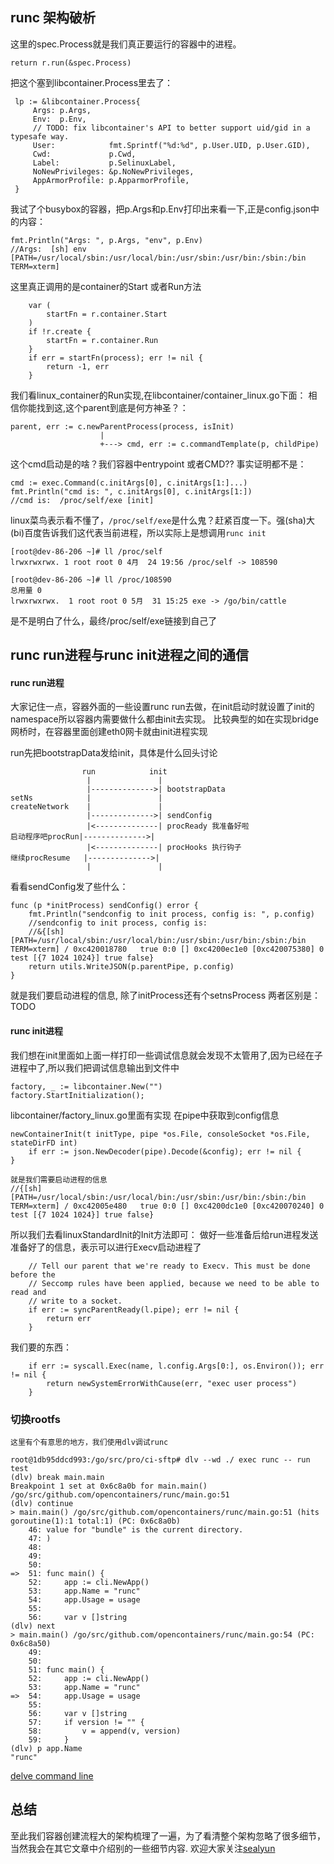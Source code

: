 ## runc 架构破析
这里的spec.Process就是我们真正要运行的容器中的进程。
```
return r.run(&spec.Process)
```
把这个塞到libcontainer.Process里去了：
```
 lp := &libcontainer.Process{
     Args: p.Args,
     Env:  p.Env,
     // TODO: fix libcontainer's API to better support uid/gid in a typesafe way.
     User:            fmt.Sprintf("%d:%d", p.User.UID, p.User.GID),
     Cwd:             p.Cwd,
     Label:           p.SelinuxLabel,
     NoNewPrivileges: &p.NoNewPrivileges,
     AppArmorProfile: p.ApparmorProfile,
 }
```
我试了个busybox的容器，把p.Args和p.Env打印出来看一下,正是config.json中的内容：
```
fmt.Println("Args: ", p.Args, "env", p.Env)
//Args:  [sh] env [PATH=/usr/local/sbin:/usr/local/bin:/usr/sbin:/usr/bin:/sbin:/bin TERM=xterm]
```

这里真正调用的是container的Start 或者Run方法
```
    var (
        startFn = r.container.Start
    )
    if !r.create {
        startFn = r.container.Run
    }
    if err = startFn(process); err != nil {
        return -1, err
    }

```
我们看linux_container的Run实现,在libcontainer/container_linux.go下面：
相信你能找到这,这个parent到底是何方神圣？：
```
parent, err := c.newParentProcess(process, isInit)
                    |
                    +---> cmd, err := c.commandTemplate(p, childPipe)
```
这个cmd启动是的啥？我们容器中entrypoint 或者CMD?? 事实证明都不是：
```
cmd := exec.Command(c.initArgs[0], c.initArgs[1:]...)
fmt.Println("cmd is: ", c.initArgs[0], c.initArgs[1:])
//cmd is:  /proc/self/exe [init]
```
linux菜鸟表示看不懂了，`/proc/self/exe`是什么鬼？赶紧百度一下。强(sha)大(bi)百度告诉我们这代表当前进程，所以实际上是想调用`runc init`
```
[root@dev-86-206 ~]# ll /proc/self
lrwxrwxrwx. 1 root root 0 4月  24 19:56 /proc/self -> 108590
```
```
[root@dev-86-206 ~]# ll /proc/108590
总用量 0
lrwxrwxrwx.  1 root root 0 5月  31 15:25 exe -> /go/bin/cattle
```
是不是明白了什么，最终/proc/self/exe链接到自己了

## runc run进程与runc init进程之间的通信
#### runc run进程
大家记住一点，容器外面的一些设置runc run去做，在init启动时就设置了init的namespace所以容器内需要做什么都由init去实现。
比较典型的如在实现bridge网桥时，在容器里面创建eth0网卡就由init进程实现

run先把bootstrapData发给init，具体是什么回头讨论
```
                run            init
                 |               |
                 |-------------->| bootstrapData
setNs            |               |
createNetwork    |               |
                 |-------------->| sendConfig
                 |<--------------| procReady 我准备好啦
启动程序吧procRun|-------------->| 
                 |<--------------| procHooks 执行钩子
继续procResume   |-------------->| 
                 |               |
```
看看sendConfig发了些什么：
```
func (p *initProcess) sendConfig() error {
    fmt.Println("sendconfig to init process, config is: ", p.config)
    //sendconfig to init process, config is:  
    //&{[sh] [PATH=/usr/local/sbin:/usr/local/bin:/usr/sbin:/usr/bin:/sbin:/bin TERM=xterm] / 0xc420018780   true 0:0 [] 0xc4200ec1e0 [0xc420075380] 0 test [{7 1024 1024}] true false}
    return utils.WriteJSON(p.parentPipe, p.config)
}
```
就是我们要启动进程的信息, 除了initProcess还有个setnsProcess 两者区别是：
TODO

#### runc init进程
我们想在init里面如上面一样打印一些调试信息就会发现不太管用了,因为已经在子进程中了,所以我们把调试信息输出到文件中
```
factory, _ := libcontainer.New("")
factory.StartInitialization(); 
```
libcontainer/factory_linux.go里面有实现
在pipe中获取到config信息
```
newContainerInit(t initType, pipe *os.File, consoleSocket *os.File, stateDirFD int) 
    if err := json.NewDecoder(pipe).Decode(&config); err != nil {
} 

就是我们需要启动进程的信息
//{[sh] [PATH=/usr/local/sbin:/usr/local/bin:/usr/sbin:/usr/bin:/sbin:/bin TERM=xterm] / 0xc42005e480   true 0:0 [] 0xc4200dc1e0 [0xc420070240] 0 test [{7 1024 1024}] true false}
```
所以我们去看linuxStandardInit的Init方法即可：
做好一些准备后给run进程发送准备好了的信息，表示可以进行Execv启动进程了
```
    // Tell our parent that we're ready to Execv. This must be done before the
    // Seccomp rules have been applied, because we need to be able to read and
    // write to a socket.
    if err := syncParentReady(l.pipe); err != nil {
        return err
    }
```
我们要的东西：
```
    if err := syscall.Exec(name, l.config.Args[0:], os.Environ()); err != nil {
        return newSystemErrorWithCause(err, "exec user process")
    }
```

### 切换rootfs
    这里有个有意思的地方，我们使用dlv调试runc
```
root@1db95ddcd993:/go/src/pro/ci-sftp# dlv --wd ./ exec runc -- run test
(dlv) break main.main
Breakpoint 1 set at 0x6c8a0b for main.main() /go/src/github.com/opencontainers/runc/main.go:51
(dlv) continue
> main.main() /go/src/github.com/opencontainers/runc/main.go:51 (hits goroutine(1):1 total:1) (PC: 0x6c8a0b)
    46: value for "bundle" is the current directory.
    47: )
    48:
    49:
    50:
=>  51: func main() {
    52:     app := cli.NewApp()
    53:     app.Name = "runc"
    54:     app.Usage = usage
    55:
    56:     var v []string
(dlv) next
> main.main() /go/src/github.com/opencontainers/runc/main.go:54 (PC: 0x6c8a50)
    49:
    50:
    51: func main() {
    52:     app := cli.NewApp()
    53:     app.Name = "runc"
=>  54:     app.Usage = usage
    55:
    56:     var v []string
    57:     if version != "" {
    58:         v = append(v, version)
    59:     }
(dlv) p app.Name
"runc"
```

[delve command line](https://github.com/derekparker/delve/tree/master/Documentation/cli)

## 总结
至此我们容器创建流程大的架构梳理了一遍，为了看清整个架构忽略了很多细节，当然我会在其它文章中介绍别的一些细节内容. 欢迎大家关注[sealyun](lameleg.com)


